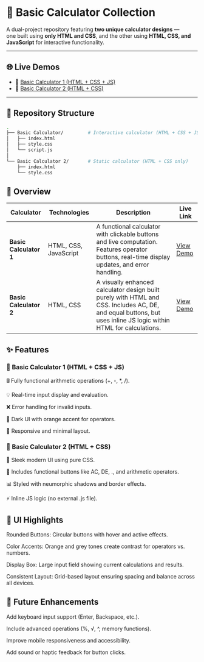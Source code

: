 # 🧮 Basic Calculator Collection

A dual-project repository featuring **two unique calculator designs** —  
one built using **only HTML and CSS**, and the other using **HTML, CSS, and JavaScript** for interactive functionality.

---

## 🌐 Live Demos

- 🔹 [Basic Calculator 1 (HTML + CSS + JS)](https://basic-calculator-x1.netlify.app/)
- 🔹 [Basic Calculator 2 (HTML + CSS)](https://basic-calculator-x2.netlify.app/)

---

## 📂 Repository Structure

```bash
.
├── Basic Calculator/         # Interactive calculator (HTML + CSS + JS)
│   ├── index.html
│   ├── style.css
│   └── script.js
│
└── Basic Calculator 2/       # Static calculator (HTML + CSS only)
    ├── index.html
    └── style.css

```

## 🧾 Overview

| Calculator             | Technologies          | Description                                                                                                                                                      | Live Link                                             |
| ---------------------- | --------------------- | ---------------------------------------------------------------------------------------------------------------------------------------------------------------- | ----------------------------------------------------- |
| **Basic Calculator 1** | HTML, CSS, JavaScript | A functional calculator with clickable buttons and live computation. Features operator buttons, real-time display updates, and error handling.                   | [View Demo](https://basic-calculator-x1.netlify.app/) |
| **Basic Calculator 2** | HTML, CSS             | A visually enhanced calculator design built purely with HTML and CSS. Includes AC, DE, and equal buttons, but uses inline JS logic within HTML for calculations. | [View Demo](https://basic-calculator-x2.netlify.app/) |

## ✨ Features

### 🧮 Basic Calculator 1 (HTML + CSS + JS)

🖩 Fully functional arithmetic operations (+, -, \*, /).

💡 Real-time input display and evaluation.

❌ Error handling for invalid inputs.

🎨 Dark UI with orange accent for operators.

📱 Responsive and minimal layout.

### 🎨 Basic Calculator 2 (HTML + CSS)

🧠 Sleek modern UI using pure CSS.

🔘 Includes functional buttons like AC, DE, ., and arithmetic operators.

📊 Styled with neumorphic shadows and border effects.

⚡ Inline JS logic (no external .js file).

## 🧩 UI Highlights

Rounded Buttons: Circular buttons with hover and active effects.

Color Accents: Orange and grey tones create contrast for operators vs. numbers.

Display Box: Large input field showing current calculations and results.

Consistent Layout: Grid-based layout ensuring spacing and balance across all devices.

## 🔮 Future Enhancements

Add keyboard input support (Enter, Backspace, etc.).

Include advanced operations (%, √, ^, memory functions).

Improve mobile responsiveness and accessibility.

Add sound or haptic feedback for button clicks.
